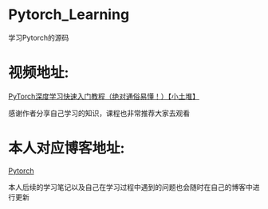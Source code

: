 # Pytorch_Learning
学习Pytorch的源码

# 视频地址:
[PyTorch深度学习快速入门教程（绝对通俗易懂！）【小土堆】
](https://www.bilibili.com/video/BV1hE411t7RN/?p=7&spm_id_from=333.1007.top_right_bar_window_history.content.click&vd_source=15ed5d8c9e322c2225db86171fe5bc49)

感谢作者分享自己学习的知识，课程也非常推荐大家去观看
# 本人对应博客地址:
[Pytorch](https://blog.csdn.net/elephant_king/category_12663257.html?spm=1001.2014.3001.5482)

本人后续的学习笔记以及自己在学习过程中遇到的问题也会随时在自己的博客中进行更新